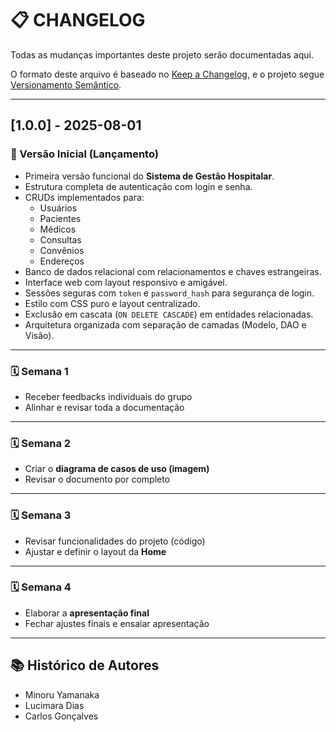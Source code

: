 # 📋 CHANGELOG

Todas as mudanças importantes deste projeto serão documentadas aqui.

O formato deste arquivo é baseado no [Keep a Changelog](https://keepachangelog.com/pt-BR/1.0.0/), e o projeto segue [Versionamento Semântico](https://semver.org/lang/pt-BR/).

---

## [1.0.0] - 2025-08-01

### 🚀 Versão Inicial (Lançamento)
- Primeira versão funcional do **Sistema de Gestão Hospitalar**.
- Estrutura completa de autenticação com login e senha.
- CRUDs implementados para:
  - Usuários
  - Pacientes
  - Médicos
  - Consultas
  - Convênios
  - Endereços
- Banco de dados relacional com relacionamentos e chaves estrangeiras.
- Interface web com layout responsivo e amigável.
- Sessões seguras com `token` e `password_hash` para segurança de login.
- Estilo com CSS puro e layout centralizado.
- Exclusão em cascata (`ON DELETE CASCADE`) em entidades relacionadas.
- Arquitetura organizada com separação de camadas (Modelo, DAO e Visão).

---
### 🗓️ Semana 1
- Receber feedbacks individuais do grupo
- Alinhar e revisar toda a documentação

---

### 🗓️ Semana 2
- Criar o **diagrama de casos de uso (imagem)**
- Revisar o documento por completo

---

### 🗓️ Semana 3
- Revisar funcionalidades do projeto (código)
- Ajustar e definir o layout da **Home**

---

### 🗓️ Semana 4
- Elaborar a **apresentação final**
- Fechar ajustes finais e ensaiar apresentação

---

## 📚 Histórico de Autores

- Minoru Yamanaka  
- Lucimara Dias  
- Carlos Gonçalves
